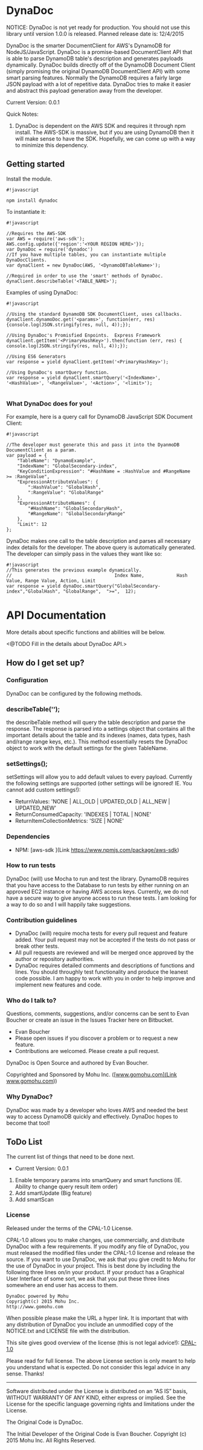 # DynaDoc #

NOTICE: DynaDoc is not yet ready for production. You should not use this library until
version 1.0.0 is released. Planned release date is: 12/4/2015

DynaDoc is the smarter DocumentClient for AWS's DynamoDB for NodeJS/JavaScript. DynaDoc is a promise-based DocumentClient API that is able to parse DynamoDB table's description and generates payloads dynamically. DynaDoc builds directly off of the DynamoDB Document Client (simply promising the original DynamoDB DocumentClient API) with some smart parsing features. Normally the DynamoDB requires a fairly large JSON payload with a lot of repetitive data. DynaDoc tries to make it easier and abstract this payload generation away from the developer.

Current Version: 0.0.1

Quick Notes:
1. DynaDoc is dependent on the AWS SDK and requires it through npm install. The AWS-SDK is massive, but if you are using DynamoDB then
it will make sense to have the SDK. Hopefully, we can come up with a way to minimize this dependency.

## Getting started ##

Install the module.
```
#!javascript

npm install dynadoc
```

To instantiate it:

```
#!javascript

//Requires the AWS-SDK
var AWS = require('aws-sdk');
AWS.config.update({'region':'<YOUR REGION HERE>'});
var DynaDoc = require('dynadoc')
//If you have multiple tables, you can instantiate multiple DynaDocClients.
var dynaClient = new DynaDoc(AWS, '<DynamoDBTableName>');

//Required in order to use the 'smart' methods of DynaDoc.
dynaClient.describeTable('<TABLE_NAME>');
```

Examples of using DynaDoc:
```
#!javascript

//Using the standard DynamoDB SDK DocumentClient, uses callbacks.
dynaClient.dynamoDoc.get('<params>', function(err, res) {console.log(JSON.stringify(res, null, 4));});

//Using DynaDoc's Promisfied Enpoints.  Express Framework
dynaClient.getItem('<PrimaryHashKey>').then(function (err, res) { console.log(JSON.stringify(res, null, 4));});

//Using ES6 Generators
var response = yield dynaClient.getItem('<PrimaryHashKey>');

//Using DynaDoc's smartQuery function.
var response = yield dynaClient.smartQuery('<IndexName>', '<HashValue>', '<RangeValue>', '<Action>', '<limit>');


```

### What DynaDoc does for you! ###

For example, here is a query call for DynamoDB JavaScript SDK Document Client:

```
#!javascript

//The developer must generate this and pass it into the DyanmoDB DocumentClient as a param.
var payload = {
    "TableName": "DynamoExample",
    "IndexName": "GlobalSecondary-index",
    "KeyConditionExpression": "#HashName = :HashValue and #RangeName >= :RangeValue",
    "ExpressionAttributeValues": {
        ":HashValue": "GlobalHash",
        ":RangeValue": "GlobalRange"
    },
    "ExpressionAttributeNames": {
        "#HashName": "GlobalSecondaryHash",
        "#RangeName": "GlobalSecondaryRange"
    },
    "Limit": 12
};
```

DynaDoc makes one call to the table description and parses all necessary index details for the developer. The above query is automatically generated. The developer can simply pass in the values they want like so:

```
#!javascript
//This generates the previous example dynamically.
//                                      Index Name,            Hash Value, Range Value, Action, Limit
var response = yield dynaDoc.smartQuery("GlobalSecondary-index","GlobalHash", "GlobalRange",  ">=",  12);
```


# API Documentation #

More details about specific functions and abilities will be below.

<@TODO Fill in the details about DynaDoc API.>



## How do I get set up? ##


### Configuration ###
DynaDoc can be configured by the following methods.

### describeTable('<TableName>'); ###

the describeTable method will query the table description and parse the response. The response is parsed into a settings object that contains all the important details about the table and its indexes (names, data types, hash and/range range keys, etc.). This method essentially resets the DynaDoc object to work with the default settings for the given TableName.

### setSettings(<SettingsObject>); ###

setSettings will allow you to add default values to every payload. Currently the following settings are supported (other settings will be ignored! IE. You cannot add custom settings!):

* ReturnValues: <String> 'NONE | ALL_OLD | UPDATED_OLD | ALL_NEW | UPDATED_NEW'
* ReturnConsumedCapacity: <String> 'INDEXES | TOTAL | NONE'
* ReturnItemCollectionMetrics: <String> 'SIZE | NONE'

### Dependencies ###
* NPM: [aws-sdk ](Link https://www.npmjs.com/package/aws-sdk)

### How to run tests ###
DynaDoc (will) use Mocha to run and test the library. DynamoDB requires that you have access to the Database to run tests by either running on an approved EC2 instance or having AWS access keys. Currently, we do not have a secure way to give anyone access to run these tests. I am looking for a way to do so and I will happily take suggestions.



### Contribution guidelines ###

* DynaDoc (will) require mocha tests for every pull request and feature added. Your pull request may not be accepted if the tests do not pass or break other tests.
* All pull requests are reviewed and will be merged once approved by the author or repository authorities.
* DynaDoc requires detailed comments and descriptions of functions and lines. You should throughly test functionality and produce the leanest code possible. I am happy to work with you in order to help improve and implement new features and code.

### Who do I talk to? ###

Questions, comments, suggestions, and/or concerns can be sent to Evan Boucher or create an issue in the Issues Tracker here on Bitbucket.

* Evan Boucher
* Please open issues if you discover a problem or to request a new feature.
* Contributions are welcomed. Please create a pull request.

DynaDoc is Open Source and authored by Evan Boucher.

Copyrighted and Sponsored by Mohu Inc. ([www.gomohu.com](Link www.gomohu.com))


### Why DynaDoc? ###

DynaDoc was made by a developer who loves AWS and needed the best way to access DynamoDB quickly and effectively. DynaDoc hopes to become that tool!


## ToDo List ##
The current list of things that need to be done next.
* Current Version: 0.0.1

1. Enable temporary params into smartQuery and smart functions (IE. Ability to change query result item order)
1. Add smartUpdate (Big feature)
1. Add smartScan


### License ###
Released under the terms of the CPAL-1.0 License.

CPAL-1.0 allows you to make changes, use commercially, and distribute DynaDoc with a few requirements. If you modify any file of DynaDoc, you must released the modified files under the CPAL-1.0 license and release the source. If you want to use DynaDoc, we ask that you give credit to Mohu for the use of DynaDoc in your project. This is best done by including the following three lines on/in your product. If your product has a Graphical User Interface of some sort, we ask that you put these three lines somewhere an end user has access to them.

```
DynaDoc powered by Mohu
Copyright(c) 2015 Mohu Inc.
http://www.gomohu.com
```

When possible please make the URL a hyper link.
It is important that with any distribution of DynaDoc you include an unmodified copy of the NOTICE.txt and LICENSE file with the distribution.

This site gives good overview of the license (this is not legal advice!): [CPAL-1.0](https://tldrlegal.com/license/common-public-attribution-license-version-1.0-(cpal-1.0)#summary)

Please read for full license. The above License section is only meant to help you understand what is expected. Do not consider this legal advice in any sense. Thanks!

---
Software distributed under the License is distributed on an “AS IS” basis,
WITHOUT WARRANTY OF ANY KIND, either express or implied. See the License for
the specific language governing rights and limitations under the License.

The Original Code is DynaDoc.

The Initial Developer of the Original Code is Evan Boucher.
Copyright (c) 2015 Mohu Inc.  All Rights Reserved.

